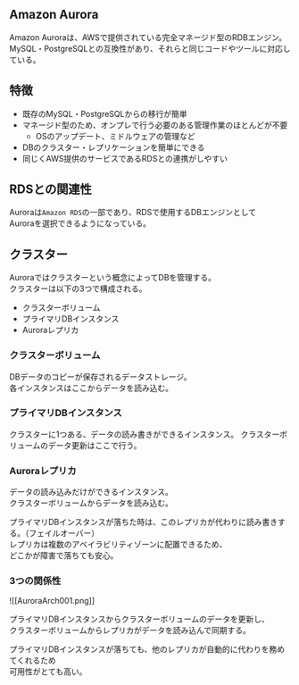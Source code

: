 ## Amazon Aurora
Amazon Auroraは、AWSで提供されている完全マネージド型のRDBエンジン。  
MySQL・PostgreSQLとの互換性があり、それらと同じコードやツールに対応している。

## 特徴
* 既存のMySQL・PostgreSQLからの移行が簡単
* マネージド型のため、オンプレで行う必要のある管理作業のほとんどが不要
  - OSのアップデート、ミドルウェアの管理など
* DBのクラスター・レプリケーションを簡単にできる
* 同じくAWS提供のサービスであるRDSとの連携がしやすい

## RDSとの関連性
Auroraは`Amazon RDS`の一部であり、RDSで使用するDBエンジンとして  
Auroraを選択できるようになっている。

## クラスター
Auroraではクラスターという概念によってDBを管理する。  
クラスターは以下の3つで構成される。

* クラスターボリューム
* プライマリDBインスタンス
* Auroraレプリカ

### クラスターボリューム
DBデータのコピーが保存されるデータストレージ。  
各インスタンスはここからデータを読み込む。

### プライマリDBインスタンス
クラスターに1つある、データの読み書きができるインスタンス。
クラスターボリュームのデータ更新はここで行う。
 
### Auroraレプリカ
データの読み込みだけができるインスタンス。  
クラスターボリュームからデータを読み込む。

プライマリDBインスタンスが落ちた時は、このレプリカが代わりに読み書きする。（フェイルオーバー）  
レプリカは複数のアベイラビリティゾーンに配置できるため、  
どこかが障害で落ちても安心。

### 3つの関係性
![[AuroraArch001.png]]

プライマリDBインスタンスからクラスターボリュームのデータを更新し、  
クラスターボリュームからレプリカがデータを読み込んで同期する。

プライマリDBインスタンスが落ちても、他のレプリカが自動的に代わりを務めてくれるため  
可用性がとても高い。